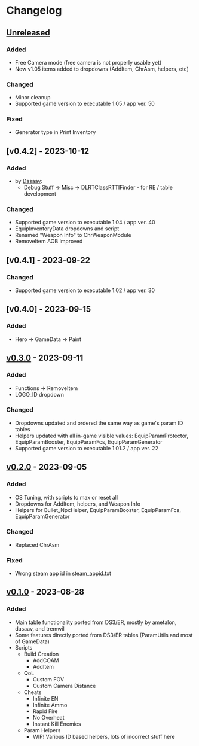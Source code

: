 # Changelog
## [Unreleased]
### Added
 - Free Camera mode (free camera is not properly usable yet)
 - New v1.05 items added to dropdowns (AddItem, ChrAsm, helpers, etc)
### Changed
 - Minor cleanup
 - Supported game version to executable 1.05 / app ver. 50
### Fixed
 - Generator type in Print Inventory

## [v0.4.2] - 2023-10-12
### Added
 - by [Dasaav](https://github.com/Dasaav-dsv):
   - Debug Stuff -> Misc -> DLRTClassRTTIFinder - for RE / table development
### Changed
 - Supported game version to executable 1.04 / app ver. 40
 - EquipInventoryData dropdowns and script
 - Renamed "Weapon Info" to ChrWeaponModule
 - RemoveItem AOB improved

## [v0.4.1] - 2023-09-22
### Changed
 - Supported game version to executable 1.02 / app ver. 30

## [v0.4.0] - 2023-09-15
### Added
 - Hero -> GameData -> Paint

## [v0.3.0] - 2023-09-11
### Added
 - Functions -> RemoveItem
 - LOGO_ID dropdown
### Changed
 - Dropdowns updated and ordered the same way as game's param ID tables
 - Helpers updated with all in-game visible values: EquipParamProtector, EquipParamBooster, EquipParamFcs, EquipParamGenerator
 - Supported game version to executable 1.01.2 / app ver. 22

## [v0.2.0] - 2023-09-05
### Added
 - OS Tuning, with scripts to max or reset all
 - Dropdowns for AddItem, helpers, and Weapon Info
 - Helpers for Bullet_NpcHelper, EquipParamBooster, EquipParamFcs, EquipParamGenerator
### Changed
 - Replaced ChrAsm
### Fixed
 - Wrong steam app id in steam_appid.txt

## [v0.1.0] - 2023-08-28
### Added
 - Main table functionality ported from DS3/ER, mostly by ametalon, dasaav, and tremwil
 - Some features directly ported from DS3/ER tables (ParamUtils and most of GameData)
 - Scripts
   - Build Creation
     - AddCOAM
     - AddItem
   - QoL
     - Custom FOV
     - Custom Camera Distance
   - Cheats
     - Infinite EN
     - Infinite Ammo
     - Rapid Fire
     - No Overheat
     - Instant Kill Enemies
   - Param Helpers
     - WIP! Various ID based helpers, lots of incorrect stuff here


[unreleased]: https://github.com/The-Grand-Archives/ARMORED-CORE-VI-CT-TGA/compare/v0.4.0...dev
[v0.3.0]: https://github.com/inunorii/Elden-Ring-CT-TGA/compare/v0.2.0...v0.4.0
[v0.2.0]: https://github.com/inunorii/Elden-Ring-CT-TGA/compare/v0.2.0...v0.3.0
[v0.2.0]: https://github.com/inunorii/Elden-Ring-CT-TGA/compare/v0.1.0...v0.2.0
[v0.1.0]: https://github.com/inunorii/Elden-Ring-CT-TGA/releases/tag/v0.1.0